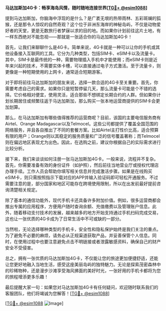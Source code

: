 **马达加斯加4G卡：畅享海岛风情，随时随地连接世界[[TG💪+ @esim1088](https://t.me/s/esim1088)]**

提到马达加斯加，你脑海中浮现的是什么？是广袤无垠的热带雨林、五彩斑斓的狐猴，还是那令人惊叹的自然奇观？这个位于非洲东海岸的神秘岛屿，不仅是动物爱好者的天堂，更是无数旅行者梦寐以求的目的地。而如果你计划前往这片土地，有一样东西绝对不能忽视——那就是一张适合你的马达加斯加4G卡！

首先，让我们来聊聊什么是4G卡。简单来说，4G卡就是一种可以让你的手机或其他设备接入互联网的工具。它分为几种类型，包括SIM卡、eSIM卡以及流量卡。其中，SIM卡是最传统的一种，需要物理插入手机中才能使用；而eSIM卡则是近年来兴起的技术，不需要实体卡槽，可以直接通过电子方式激活。至于流量卡，则更像是一种短期使用的上网卡，通常适合短期游客。

对于即将前往马达加斯加的朋友来说，选择一款合适的4G卡至关重要。首先，你需要考虑自己的需求。如果你只是短暂停留几天，那么流量卡可能是个不错的选择。它价格相对便宜，使用灵活，适合那些不想绑定长期合约的人群。但如果你计划长期居住或频繁往返于马达加斯加，那么购买一张本地运营商提供的SIM卡会更加划算。

那么，在马达加斯加有哪些值得推荐的运营商呢？目前，该国的主要电信服务商有Airtel、Orange Madagascar以及Telmocel。这些公司都提供了覆盖全国范围的网络服务，并且各自推出了不同的套餐方案。比如Airtel主打性价比高，适合预算有限的用户；Orange则以其稳定的服务质量和广泛的信号覆盖著称；而Telmocel则在偏远地区表现尤为出色。因此，在选购之前，建议你根据自己的实际需求进行比较分析。

接下来，我们来谈谈如何注册一张马达加斯加4G卡。一般来说，流程并不复杂。首先，你需要准备有效的身份证件（如护照），然后前往当地营业厅或授权代理店办理手续。工作人员会帮助你填写相关信息并完成激活步骤。如果是在线购买eSIM卡，则只需按照指示下载对应的APP并输入验证码即可轻松开通服务。不过需要注意的是，部分国家和地区可能存在跨境使用限制，所以在出发前最好提前咨询清楚相关规定。

除了基本的通信功能外，现代手机卡还具备许多附加价值。例如，很多运营商都会推出专属的应用程序，方便用户随时查询余额、充值缴费以及管理账户信息。此外，随着移动支付技术的发展，越来越多的地方开始支持通过手机扫码完成交易，这也让一张优质的4G卡成为了日常生活中不可或缺的一部分。

当然啦，无论选择哪种类型的手机卡，安全性和隐私保护始终是我们关注的重点。为了避免不必要的麻烦，请务必从正规渠道获取产品，并妥善保管个人信息。同时，在使用过程中也要注意避免点击不明链接或者泄露敏感资料，确保自己的财产安全不受侵害。

总之，拥有一张优质的马达加斯加4G卡，不仅能让您的旅途更加便捷舒适，还能让您更好地融入当地生活，感受这座美丽岛屿的独特魅力。无论是探索茂密森林中的珍稀物种，还是漫步沙滩享受海风拂面的美好时光，一张好用的手机卡都将为您的旅程增添更多乐趣！

最后提醒大家一句：如果您对马达加斯加4G卡有任何疑问，欢迎随时联系我们的客服团队，他们将竭诚为您解答！[[TG💪+ @esim1088](https://t.me/s/esim1088)] 

[[TG💪+ @esim1088](https://t.me/s/esim1088) ![Image](https://i.postimg.cc/4NQfJmqS/Snipaste-2025-05-13-00-14-12.png)]